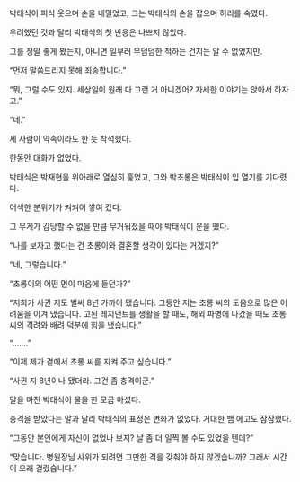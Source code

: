 박태식이 피식 웃으며 손을 내밀었고, 그는 박태식의 손을 잡으며 허리를 숙였다.

우려했던 것과 달리 박태식의 첫 반응은 나쁘지 않았다.

그를 정말 좋게 봤는지, 아니면 일부러 무덤덤한 척하는 건지는 알 수 없었지만.

“먼저 말씀드리지 못해 죄송합니다.”

“뭐, 그럴 수도 있지. 세상일이 원래 다 그런 거 아니겠어? 자세한 이야기는 앉아서 하자고.”

“네.”

세 사람이 약속이라도 한 듯 착석했다.

한동안 대화가 없었다.

박태식은 박재현을 위아래로 열심히 훑었고, 그와 박초롱은 박태식이 입 열기를 기다렸다.

어색한 분위기가 켜켜이 쌓여 갔다.

그 무게가 감당할 수 없을 만큼 무거워졌을 때야 박태식이 운을 뗐다.

“나를 보자고 했다는 건 초롱이와 결혼할 생각이 있다는 거겠지?”

“네, 그렇습니다.”

“초롱이의 어떤 면이 마음에 들던가?”

“저희가 사귄 지도 벌써 8년 가까이 됐습니다. 그동안 저는 초롱 씨의 도움으로 많은 어려움을 이겨 냈습니다. 고된 레지던트를 생활을 할 때도, 해외 파병에 나갔을 때도 초롱 씨의 격려와 배려 덕분에 힘을 냈습니다.”

“…….”

“이제 제가 곁에서 초롱 씨를 지켜 주고 싶습니다.”

“사귄 지 8년이나 됐더라. 그건 좀 충격이군.”

말을 마친 박태식이 물을 한 모금 마셨다.

충격을 받았다는 말과 달리 박태식의 표정은 변화가 없었다. 거대한 뱀 에고도 잠잠했다.

“그동안 본인에게 자신이 없었나 보지? 날 좀 더 일찍 볼 수도 있었을 텐데?”

“맞습니다. 병원장님 사위가 되려면 그만한 격을 갖춰야 하지 않겠습니까? 그래서 시간이 오래 걸렸습니다.”